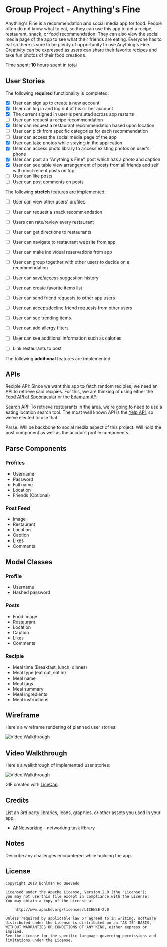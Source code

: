 # Group Project - Anything's Fine

Anything's Fine is a recommendation and social media app for food.  People often do not know what to eat, so they can use this app to
get a recipe, restaurant, snack, or food recommendation.  They can also view the social media page of the app to see what their friends are eating.
Everyone has to eat so there is sure to be plenty of opportunity to use Anything's Fine.  Creativity can be expressed as users can share their
favorite recipes and take fun photos of their food creations.

Time spent: **10** hours spent in total

## User Stories

The following **required** functionality is completed:

- [x] User can sign up to create a new account
- [x] User can log in and log out of his or her account
- [x] The current signed in user is persisted across app restarts
- [ ] User can request a recipe recommendation
- [x] User can request a restaurant recommendation based upon location
- [ ] User can pick from specific categories for each recommendation
- [ ] User can access the social media page of the app
- [x] User can take photos while staying in the application
- [x] User can access photo library to access existing photos on user's phone
- [x] User can post an "Anything's Fine" post which has a photo and caption
- [x] User can see table view arrangement of posts from all friends and self with most recent posts on top
- [ ] User can like posts
- [ ] User can post comments on posts

The following **stretch** features are implemented:
- [ ] User can view other users' profiles
- [ ] User can request a snack recommendation
- [ ] Users can rate/review every restaurant
- [ ] User can get directions to restaurants
- [ ] User can navigate to restaurant website from app
- [ ] User can make individual reservations from app
- [ ] User can group together with other users to decide on a recommendation
- [ ] User can save/access suggestion history
- [ ] User can create favorite items list
- [ ] User can send friend requests to other app users
- [ ] User can accept/decline friend requests from other users
- [ ] User can see trending items
- [ ] User can add allergy filters 
- [ ] User can see additional information such as calories
- [ ] Link restaurants to post


The following **additional** features are implemented:





## APIs
Recipie API: Since we want this app to fetch random recipies, we need an API to retrieve said recipies.
For this, we are thinking of using either the [Food API at Spoonacular](https://spoonacular.com/food-api) or the [Edamam API](https://developer.edamam.com/)

Search API: To retrieve restuarants in the area, we're going to need to use a eating location search tool. The most well known API is the [Yelp API](https://www.yelp.com/developers), so we've elected to use that.

Parse: WIll be backbone to social media aspect of this project. Will hold the post component as well as the account profile components.


## Parse Components

### Profiles

- Username
- Password
- Full name
- Location
- Friends (Optional)

### Post Feed
- Image
- Restaurant
- Location
- Caption
- Likes
- Comments


## Model Classes

### Profile
- Username
- Hashed password

### Posts
- Food Image
- Restaurant
- Location
- Caption
- Likes
- Comments

### Recipie
- Meal time (Breakfast, lunch, dinner)
- Meal type (eat out, eat in)
- Meal name
- Meal tags
- Meal summary
- Meal ingredients
- Meal instructions


## Wireframe

Here's a wireframe rendering of planned user stories:

<img src='https://imgur.com/SVZ1VPG.png' title='Video Walkthrough' width='' alt='Video Walkthrough' />


## Video Walkthrough

Here's a walkthrough of implemented user stories:

<img src='https://i.imgur.com/RkiWC5I.gif' title='Video Walkthrough' width='' alt='Video Walkthrough' />

GIF created with [LiceCap](http://www.cockos.com/licecap/).


## Credits

List an 3rd party libraries, icons, graphics, or other assets you used in your app.

- [AFNetworking](https://github.com/AFNetworking/AFNetworking) - networking task library


## Notes

Describe any challenges encountered while building the app.

## License

    Copyright 2018 Bohlman Ho Quevedo

    Licensed under the Apache License, Version 2.0 (the "License");
    you may not use this file except in compliance with the License.
    You may obtain a copy of the License at

        http://www.apache.org/licenses/LICENSE-2.0

    Unless required by applicable law or agreed to in writing, software
    distributed under the License is distributed on an "AS IS" BASIS,
    WITHOUT WARRANTIES OR CONDITIONS OF ANY KIND, either express or implied.
    See the License for the specific language governing permissions and
    limitations under the License.
